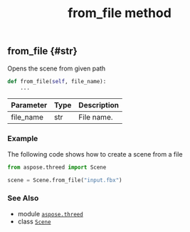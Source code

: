 ﻿---
title: from_file method
second_title: Aspose.3D for Python via .NET API References
description: 
type: docs
weight: 50
url: /aspose.threed/scene/from_file/
is_root: false
---

## from_file {#str}

Opens the scene from given path



```python
def from_file(self, file_name):
    ...
```


| Parameter | Type | Description |
| :- | :- | :- |
| file_name | str | File name. |

### Example 


The following code shows how to create a scene from a file

```python
from aspose.threed import Scene

scene = Scene.from_file("input.fbx")

```



### See Also
* module [`aspose.threed`](../../)
* class [`Scene`](/3d/python-net/aspose.threed/scene)
